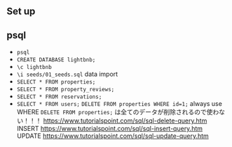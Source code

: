 ## Set up

## psql

- `psql`
- `CREATE DATABASE lightbnb;`
- `\c lightbnb`
- `\i seeds/01_seeds.sql` data import
- `SELECT * FROM properties;`
- `SELECT * FROM property_reviews;`
- `SELECT * FROM reservations;`
- `SELECT * FROM users;`
  `DELETE FROM properties WHERE id=1;` always use WHERE `DELETE FROM properties;` は全てのデータが削除されるので使わない！！！
  https://www.tutorialspoint.com/sql/sql-delete-query.htm
  INSERT
  https://www.tutorialspoint.com/sql/sql-insert-query.htm
  UPDATE
  https://www.tutorialspoint.com/sql/sql-update-query.htm
